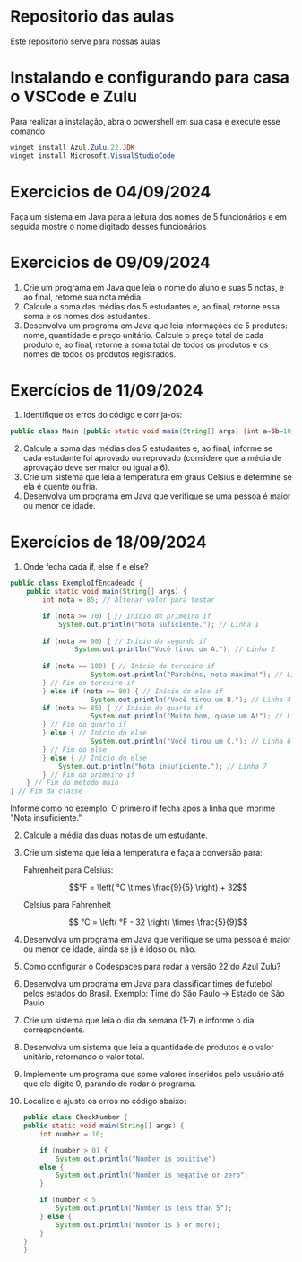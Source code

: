 # Repositorio das aulas

Este repositorio serve para nossas aulas

# Instalando e configurando para casa o VSCode e Zulu
Para realizar a instalação, abra o powershell em sua casa e execute esse comando
```powershell
winget install Azul.Zulu.22.JDK
winget install Microsoft.VisualStudioCode
```

# Exercicios de 04/09/2024
Faça um sistema em Java para a leitura dos nomes de 5 funcionários e em seguida mostre o nome digitado desses funcionários

# Exercicios de 09/09/2024
1. Crie um programa em Java que leia o nome do aluno e suas 5 notas, e ao final, retorne sua nota média.
2. Calcule a soma das médias dos 5 estudantes e, ao final, retorne essa soma e os nomes dos estudantes.
3. Desenvolva um programa em Java que leia informações de 5 produtos: nome, quantidade e preço unitário. Calcule o preço total de cada produto e, ao final, retorne a soma total de todos os produtos e os nomes de todos os produtos registrados.

# Exercícios de 11/09/2024
1. Identifique os erros do código e corrija-os:
```java
public class Main {public static void main(String[] args) {int a=5b=10,c c=+ab;System.out.println(c);}}
```
2. Calcule a soma das médias dos 5 estudantes e, ao final, informe se cada estudante foi aprovado ou reprovado (considere que a média de aprovação deve ser maior ou igual a 6).
3. Crie um sistema que leia a temperatura em graus Celsius e determine se ela é quente ou fria.
4. Desenvolva um programa em Java que verifique se uma pessoa é maior ou menor de idade.

# Exercícios de 18/09/2024
1. Onde fecha cada if, else if e else?
```java
public class ExemploIfEncadeado {
    public static void main(String[] args) {
        int nota = 85; // Alterar valor para testar

        if (nota >= 70) { // Início do primeiro if
            System.out.println("Nota suficiente."); // Linha 1
            
        if (nota >= 90) { // Início do segundo if
                System.out.println("Você tirou um A."); // Linha 2
                
        if (nota == 100) { // Início do terceiro if
                    System.out.println("Parabéns, nota máxima!"); // Linha 3
        } // Fim do terceiro if
        } else if (nota >= 80) { // Início do else if
                    System.out.println("Você tirou um B."); // Linha 4
        if (nota >= 85) { // Início do quarto if
                    System.out.println("Muito bom, quase um A!"); // Linha 5
        } // Fim do quarto if
        } else { // Início do else
                    System.out.println("Você tirou um C."); // Linha 6
        } // Fim do else
        } else { // Início do else
            System.out.println("Nota insuficiente."); // Linha 7
        } // Fim do primeiro if
    } // Fim do método main
} // Fim da classe

```
Informe como no exemplo:
O primeiro if fecha após a linha que imprime "Nota insuficiente."

2. Calcule a média das duas notas de um estudante.
3. Crie um sistema que leia a temperatura e faça a conversão para:

    Fahrenheit para Celsius:
    ```math
    °F = \left( °C \times \frac{9}{5} \right) + 32
    ```


   Celsius para Fahrenheit
   ```math
    °C = \left( °F - 32 \right) \times \frac{5}{9}
   ```
   
5. Desenvolva um programa em Java que verifique se uma pessoa é maior ou menor de idade, ainda se já é idoso ou não.
6. Como configurar o Codespaces para rodar a versão 22 do Azul Zulu?
7. Desenvolva um programa em Java para classificar times de futebol pelos estados do Brasil.
Exemplo: Time do São Paulo → Estado de São Paulo
8. Crie um sistema que leia o dia da semana (1-7) e informe o dia correspondente.
9. Desenvolva um sistema que leia a quantidade de produtos e o valor unitário, retornando o valor total.
10. Implemente um programa que some valores inseridos pelo usuário até que ele digite 0, parando de rodar o programa.
11. Localize e ajuste os erros no código abaixo:
    ```java
    public class CheckNumber {
    public static void main(String[] args) {
        int number = 10;

        if (number > 0) {
            System.out.println("Number is positive")
        else {
            System.out.println("Number is negative or zero";
        }

        if (number < 5
            System.out.println("Number is less than 5");
        } else {
            System.out.println("Number is 5 or more);
        }
    }
    }
    ```
